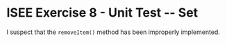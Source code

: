 # ISEE Exercise 8 - Unit Test -- Set

I suspect that the `removeItem()` method has been improperly implemented.

